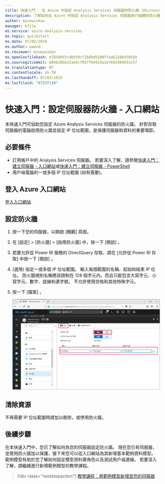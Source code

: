 ```yaml
---
title: 快速入門 - 在 Azure 中設定 Analysis Services 伺服器的防火牆 |Microsoft Docs
description: 了解如何在 Azure 中設定 Analysis Services 伺服器執行個體的防火牆。
author: minewiskan
manager: kfile
ms.service: azure-analysis-services
ms.topic: quickstart
ms.date: 07/02/2019
ms.author: owend
ms.reviewer: minewiskan
ms.openlocfilehash: e78dd093c4bbf0cf1bdbd5280ffaa63286e585d4
ms.sourcegitcommit: 084630bb22ae4cf037794923a1ef602d84831c57
ms.translationtype: HT
ms.contentlocale: zh-TW
ms.lasthandoff: 07/03/2019
ms.locfileid: "67537139"
---
```

# <a name="quickstart-configure-server-firewall---portal"></a>快速入門：設定伺服器防火牆 - 入口網站

本快速入門可協助您設定 Azure Analysis Services 伺服器的防火牆。 針對存取伺服器的電腦啟用防火牆並設定 IP 位址範圍，是保護伺服器和資料的重要環節。

## <a name="prerequisites"></a>必要條件

- 訂用帳戶中的 Analysis Services 伺服器。 若要深入了解，請參閱[快速入門：建立伺服器 - 入口網站](analysis-services-create-server.md)或[快速入門：建立伺服器 - PowerShell](analysis-services-create-powershell.md)
- 用戶端電腦的一或多個 IP 位址範圍 (如有需要)。

## <a name="sign-in-to-the-azure-portal"></a>登入 Azure 入口網站 

[登入入口網站](https://portal.azure.com)

## <a name="configure-a-firewall"></a>設定防火牆

1. 按一下您的伺服器，以開啟 [概觀] 頁面。 
2. 在 [設定]   > [防火牆]   > [啟用防火牆]  中，按一下 [開啟]  。
3. 若要允許從 Power BI 服務的 DirectQuery 存取，請在 [允許從 Power BI 存取]  中按一下 [開啟]  。  
4. (選用) 指定一或多個 IP 位址範圍。 輸入每個範圍的名稱、起始和結束 IP 位址。 防火牆規則名稱應該限制在 128 個字元內，而且只能包含大寫字元、小寫字元、數字、底線和連字號。 不允許使用空格和其他特殊字元。
5. 按一下 [檔案]  。

     ![防火牆設定](./media/analysis-services-qs-firewall/aas-qs-firewall.png)

## <a name="clean-up-resources"></a>清除資源

不再需要 IP 位址範圍時請加以刪除，或停用防火牆。

## <a name="next-steps"></a>後續步驟
在本快速入門中，您已了解如何為您的伺服器設定防火牆。 現在您已有伺服器，並使用防火牆加以保護，接下來您可以從入口網站為其新增基本範例資料模型。 範例模型有助於您了解如何設定模型資料庫角色以及測試用戶端連線。 若要深入了解，請繼續進行新增範例模型的教學課程。

> [!div class="nextstepaction"]
> [教學課程：將範例模型新增至您的伺服器](analysis-services-create-sample-model.md)
